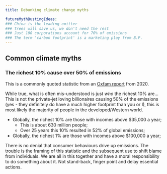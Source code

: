 ```yaml
---
title: Debunking climate change myths

futureMythBustingIdeas:
### China is the leading emitter
### Trees will save us, we don't need the rest
### Just 100 corporations account for 70% of emissions
### The term 'carbon footprint' is a marketing ploy from B.P.
---
```


## Common climate myths

### The richest 10% cause over 50% of emissions

This is a commonly quoted statistic from an [Oxfam report](https://www.oxfam.org/en/press-releases/carbon-emissions-richest-1-percent-more-double-emissions-poorest-half-humanity) from 2020.

While true, what is often mis-understood is just _who_ the richest 10% are... This is not the private-jet loving billionaires causing 50% of the emissions (yes - they definitely do have a much higher footprint than you or I), this is most likely the majority of people in the developed/Western world.

- Globally, the richest 10% are those with incomes above $35,000 a year;
  - This is about 630 million people;
  - Over 25 years this 10% resulted in 52% of global emissions;
- Globally, the richest 1% are those with incomes above $100,000 a year;

There is no denial that consumer behaviours drive up emissions. The trouble is the framing of this statistic and the subsequent use to shift blame from individuals. We are all in this together and have a moral responsibility to do something about it. Not stand-back, finger point and delay essential actions.
